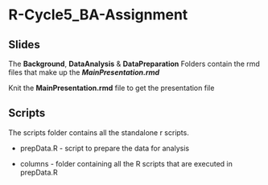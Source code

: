 # R-Cycle5_BA-Assignment

## Slides

The **Background**, **DataAnalysis** & **DataPreparation** Folders contain the rmd files that make up the ***MainPresentation.rmd***

Knit the **MainPresentation.rmd** file to get the presentation file

## Scripts

The scripts folder contains all the standalone r scripts.

-   prepData.R - script to prepare the data for analysis

-   columns - folder containing all the R scripts that are executed in prepData.R

